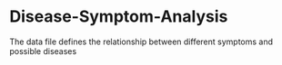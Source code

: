 # Disease-Symptom-Analysis
 The data file defines the relationship between different symptoms and possible diseases
